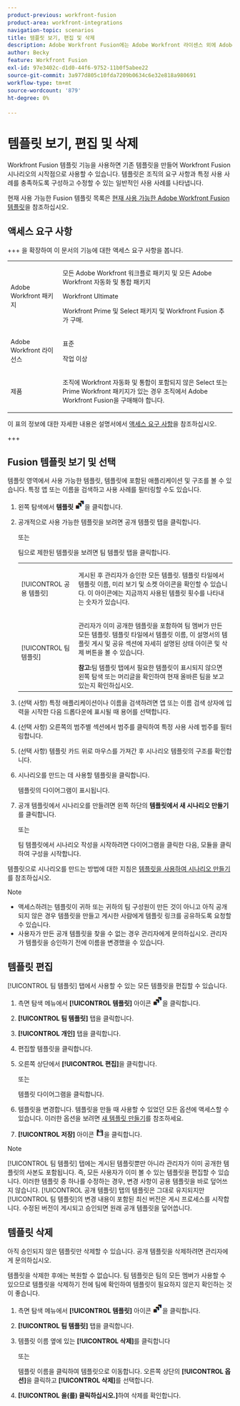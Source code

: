 ```yaml
---
product-previous: workfront-fusion
product-area: workfront-integrations
navigation-topic: scenarios
title: 템플릿 보기, 편집 및 삭제
description: Adobe Workfront Fusion에는 Adobe Workfront 라이센스 외에 Adobe Workfront Fusion 라이센스가 필요합니다.
author: Becky
feature: Workfront Fusion
exl-id: 97e3402c-d1d0-44f6-9752-11b0f5abee22
source-git-commit: 3a977d805c10fda7209b0634c6e32e818a980691
workflow-type: tm+mt
source-wordcount: '879'
ht-degree: 0%

---
```


# 템플릿 보기, 편집 및 삭제

Workfront Fusion 템플릿 기능을 사용하면 기존 템플릿을 만들어 Workfront Fusion 시나리오의 시작점으로 사용할 수 있습니다. 템플릿은 조직의 요구 사항과 특정 사용 사례를 충족하도록 구성하고 수정할 수 있는 일반적인 사용 사례를 나타냅니다.

현재 사용 가능한 Fusion 템플릿 목록은 [현재 사용 가능한 Adobe Workfront Fusion 템플릿](/help/workfront-fusion/create-and-manage-templates/currently-available-fusion-templates.md)을 참조하십시오.

## 액세스 요구 사항

+++ 을 확장하여 이 문서의 기능에 대한 액세스 요구 사항을 봅니다.

<table style="table-layout:auto">
 <col> 
 <col> 
 <tbody> 
  <tr> 
   <td role="rowheader">Adobe Workfront 패키지</td> 
   <td> <p>모든 Adobe Workfront 워크플로 패키지 및 모든 Adobe Workfront 자동화 및 통합 패키지</p><p>Workfront Ultimate</p><p>Workfront Prime 및 Select 패키지 및 Workfront Fusion 추가 구매.</p> </td> 
  </tr> 
  <tr data-mc-conditions=""> 
   <td role="rowheader">Adobe Workfront 라이선스</td> 
   <td> <p>표준</p><p>작업 이상</p> </td> 
  </tr> 
  <tr> 
   <td role="rowheader">제품</td> 
   <td>
   <p>조직에 Workfront 자동화 및 통합이 포함되지 않은 Select 또는 Prime Workfront 패키지가 있는 경우 조직에서 Adobe Workfront Fusion을 구매해야 합니다.</li></ul>
   </td> 
  </tr>
 </tbody> 
</table>

이 표의 정보에 대한 자세한 내용은 설명서에서 [액세스 요구 사항](/help/workfront-fusion/references/licenses-and-roles/access-level-requirements-in-documentation.md)을 참조하십시오.

+++

## Fusion 템플릿 보기 및 선택

템플릿 영역에서 사용 가능한 템플릿, 템플릿에 포함된 애플리케이션 및 구조를 볼 수 있습니다. 특정 앱 또는 이름을 검색하고 사용 사례를 필터링할 수도 있습니다.

1. 왼쪽 탐색에서 **템플릿** ![템플릿 아이콘](assets/templates-icon.png)을 클릭합니다.
1. 공개적으로 사용 가능한 템플릿을 보려면 공개 템플릿 탭을 클릭합니다.

   또는

   팀으로 제한된 템플릿을 보려면 팀 템플릿 탭을 클릭합니다.



   <table style="table-layout:auto"> 
    <col> 
    <col> 
    <tbody> 
     <tr> 
      <td role="rowheader">[!UICONTROL 공용 템플릿]</td> 
      <td> <p> 게시된 후 관리자가 승인한 모든 템플릿. 템플릿 타일에서 템플릿 이름, 미리 보기 및 소켓 아이콘을 확인할 수 있습니다. 이 아이콘에는 지금까지 사용된 템플릿 횟수를 나타내는 숫자가 있습니다.</p> </td> 
     </tr> 
     <tr> 
      <td role="rowheader">[!UICONTROL 팀 템플릿]</td> 
      <td> <p>관리자가 이미 공개한 템플릿을 포함하여 팀 멤버가 만든 모든 템플릿. 템플릿 타일에서 템플릿 이름, 이 설명서의 템플릿 게시 및 공유 섹션에 자세히 설명된 상태 아이콘 및 삭제 버튼을 볼 수 있습니다.</p> <b>참고:</b>팀 템플릿 탭에서 필요한 템플릿이 표시되지 않으면 왼쪽 탐색 또는 머리글을 확인하여 현재 올바른 팀을 보고 있는지 확인하십시오.</td> 
     </tr> 
    </tbody> 
   </table>
1. (선택 사항) 특정 애플리케이션이나 이름을 검색하려면 앱 또는 이름 검색 상자에 입력을 시작한 다음 드롭다운에 표시될 때 용어를 선택합니다.
1. (선택 사항) 오른쪽의 범주별 섹션에서 범주를 클릭하여 특정 사용 사례 범주를 필터링합니다.
1. (선택 사항) 템플릿 카드 위로 마우스를 가져간 후 시나리오 템플릿의 구조를 확인합니다.
1. 시나리오를 만드는 데 사용할 템플릿을 클릭합니다.

   템플릿의 다이어그램이 표시됩니다.

1. 공개 템플릿에서 시나리오를 만들려면 왼쪽 하단의 **템플릿에서 새 시나리오 만들기**&#x200B;를 클릭합니다.

   또는


   팀 템플릿에서 시나리오 작성을 시작하려면 다이어그램을 클릭한 다음, 모듈을 클릭하여 구성을 시작합니다.

템플릿으로 시나리오를 만드는 방법에 대한 지침은 [템플릿을 사용하여 시나리오 만들기](/help/workfront-fusion/create-and-manage-templates/create-scenarios-with-fusion-templates.md)를 참조하십시오.



>[!NOTE]
>
>* 액세스하려는 템플릿이 귀하 또는 귀하의 팀 구성원이 만든 것이 아니고 아직 공개되지 않은 경우 템플릿을 만들고 게시한 사람에게 템플릿 링크를 공유하도록 요청할 수 있습니다.
>* 사용자가 만든 공개 템플릿을 찾을 수 없는 경우 관리자에게 문의하십시오. 관리자가 템플릿을 승인하기 전에 이름을 변경했을 수 있습니다.

## 템플릿 편집

[!UICONTROL 팀 템플릿] 탭에서 사용할 수 있는 모든 템플릿을 편집할 수 있습니다.

1. 측면 탐색 메뉴에서 **[!UICONTROL 템플릿]** 아이콘 ![템플릿 아이콘](assets/templates-icon.png)을 클릭합니다.
1. **[!UICONTROL 팀 템플릿]** 탭을 클릭합니다.
1. **[!UICONTROL 개인]** 탭을 클릭합니다.
1. 편집할 템플릿을 클릭합니다.
1. 오른쪽 상단에서 **[!UICONTROL 편집]**&#x200B;을 클릭합니다.

   또는

   템플릿 다이어그램을 클릭합니다.

1. 템플릿을 변경합니다. 템플릿을 만들 때 사용할 수 있었던 모든 옵션에 액세스할 수 있습니다. 이러한 옵션을 보려면 [새 템플릿 만들기](/help/workfront-fusion/create-and-manage-templates/create-new-fusion-templates.md)를 참조하세요.
1. **[!UICONTROL 저장]** 아이콘 ![저장 아이콘](assets/save-icon.png)을 클릭합니다.

>[!NOTE]
>
>[!UICONTROL 팀 템플릿] 탭에는 게시된 템플릿뿐만 아니라 관리자가 이미 공개한 템플릿의 사본도 포함됩니다. 즉, 모든 사용자가 이미 볼 수 있는 템플릿을 편집할 수 있습니다. 이러한 템플릿 중 하나를 수정하는 경우, 변경 사항이 공용 템플릿을 바로 덮어쓰지 않습니다. [!UICONTROL 공개 템플릿] 탭의 템플릿은 그대로 유지되지만 [!UICONTROL 팀 템플릿]의 변경 내용이 포함된 최신 버전은 게시 프로세스를 시작합니다. 수정된 버전이 게시되고 승인되면 원래 공개 템플릿을 덮어씁니다.

## 템플릿 삭제

아직 승인되지 않은 템플릿만 삭제할 수 있습니다. 공개 템플릿을 삭제하려면 관리자에게 문의하십시오.

템플릿을 삭제한 후에는 복원할 수 없습니다. 팀 템플릿은 팀의 모든 멤버가 사용할 수 있으므로 템플릿을 삭제하기 전에 팀에 확인하여 템플릿이 필요하지 않은지 확인하는 것이 좋습니다.

1. 측면 탐색 메뉴에서 **[!UICONTROL 템플릿]** 아이콘 ![템플릿 아이콘](assets/templates-icon.png)을 클릭합니다.
1. **[!UICONTROL 팀 템플릿]** 탭을 클릭합니다.
1. 템플릿 이름 옆에 있는 **[!UICONTROL 삭제]**&#x200B;를 클릭합니다

   또는

   템플릿 이름을 클릭하여 템플릿으로 이동합니다. 오른쪽 상단의 **[!UICONTROL 옵션]**&#x200B;을 클릭하고 **[!UICONTROL 삭제]**&#x200B;를 선택합니다.

1. **[!UICONTROL 을(를) 클릭하십시오.]**&#x200B;하여 삭제를 확인합니다.
